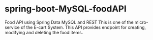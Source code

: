 # spring-boot-MySQL-foodAPI
Food API using Spring Data MySQL and REST
This is one of the micro-service of the E-cart System.
This API provides endpoint for creating, modifying and deleting the food items.
